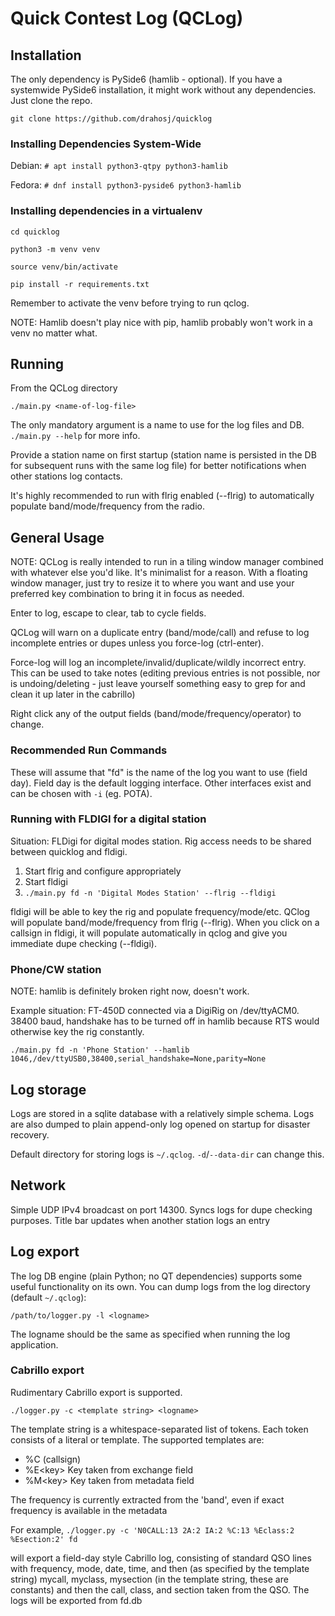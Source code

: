 # Quick Contest Log (QCLog)

## Installation
The only dependency is PySide6 (hamlib - optional). 
If you have a systemwide PySide6 installation,
it might work without any dependencies. Just clone the repo.

`git clone https://github.com/drahosj/quicklog`

### Installing Dependencies System-Wide

Debian: `# apt install python3-qtpy python3-hamlib`

Fedora: `# dnf install python3-pyside6 python3-hamlib`

### Installing dependencies in a virtualenv

`cd quicklog`

`python3 -m venv venv`

`source venv/bin/activate`

`pip install -r requirements.txt`

Remember to activate the venv before trying to run qclog.

NOTE: Hamlib doesn't play nice with pip, hamlib probably won't work
in a venv no matter what.

## Running
From the QCLog directory

`./main.py <name-of-log-file>`

The only mandatory argument is a name to use for the log files and DB.
`./main.py --help` for more info.

Provide a station name on first startup (station name is persisted in
the DB for subsequent runs with the same log file) for better notifications
when other stations log contacts.

It's highly recommended to run with flrig enabled (--flrig) to automatically
populate band/mode/frequency from the radio.

## General Usage
NOTE: QCLog is really intended to run in a tiling window manager combined with
whatever else you'd like. It's minimalist for a reason. With a floating
window manager, just try to resize it to where you want and use
your preferred key combination to bring it in focus as needed.

Enter to log, escape to clear, tab to cycle fields.

QCLog will warn on a duplicate entry (band/mode/call) and refuse to log
incomplete entries or dupes unless you force-log (ctrl-enter).

Force-log will log an incomplete/invalid/duplicate/wildly incorrect entry. This
can be used to take notes (editing previous entries is not possible, nor is
undoing/deleting - just leave yourself something easy to grep for and
clean it up later in the cabrillo)

Right click any of the output fields (band/mode/frequency/operator) to change.

### Recommended Run Commands
These will assume that "fd" is the name of the log you want to use (field day).
Field day is the default logging interface. Other interfaces exist and
can be chosen with `-i` (eg. POTA).



### Running with FLDIGI for a digital station
Situation: FLDigi for digital modes station. Rig access needs to be shared
between quicklog and fldigi.

1. Start flrig and configure appropriately
2. Start fldigi
3. `./main.py fd -n 'Digital Modes Station' --flrig --fldigi`

fldigi will be able to key the rig and populate frequency/mode/etc.
QClog will populate band/mode/frequency from flrig (--flrig). When
you click on a callsign in fldigi, it will populate automatically in
qclog and give you immediate dupe checking (--fldigi).

### Phone/CW station
NOTE: hamlib is definitely broken right now, doesn't work.

Example situation: FT-450D connected via a DigiRig on /dev/ttyACM0.
38400 baud, handshake has to be turned off in hamlib because RTS
would otherwise key the rig constantly.

`./main.py fd -n 'Phone Station' --hamlib
1046,/dev/ttyUSB0,38400,serial_handshake=None,parity=None`

## Log storage
Logs are stored in a sqlite database with a relatively simple schema. Logs are
also dumped to plain append-only log opened on startup for disaster recovery.

Default directory for storing logs is `~/.qclog`. `-d`/`--data-dir` can change this.

## Network
Simple UDP IPv4 broadcast on port 14300. Syncs logs for dupe checking purposes.
Title bar updates when another station logs an entry

## Log export
The log DB engine (plain Python; no QT dependencies) supports some
useful functionality on its own. You can dump logs from the log directory 
(default `~/.qclog`):

`/path/to/logger.py -l <logname>`

The logname should be the same as specified when running the log application.

### Cabrillo export
Rudimentary Cabrillo export is supported.

`./logger.py -c <template string> <logname>`

The template string is a whitespace-separated list of tokens. Each
token consists of a literal or template. The supported templates are:

- %C (callsign)
- %E\<key\> Key taken from exchange field
- %M\<key\> Key taken from metadata field

The frequency is currently extracted from the 'band', even if exact frequency is
available in the metadata

For example, 
`./logger.py -c 'N0CALL:13 2A:2 IA:2 %C:13 %Eclass:2 %Esection:2' fd`

will export a field-day style Cabrillo log, consisting of standard QSO lines
with frequency, mode, date, time, and then (as specified by the template string)
mycall, myclass, mysection (in the template string, these are constants) and
then the call, class, and section taken from the QSO. The logs will be exported
from fd.db
